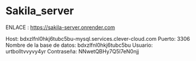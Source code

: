 #  Sakila_server


ENLACE : https://sakila-server.onrender.com


Host: bdxzlfnl0hkj6tubc5bu-mysql.services.clever-cloud.com
Puerto: 3306
Nombre de la base de datos: bdxzlfnl0hkj6tubc5bu
Usuario: urtbolltvvyvy4yr
Contraseña: NNwetQBHy7Q5l7eN0njj